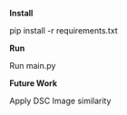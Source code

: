 **Install**

pip install -r requirements.txt

**Run**

Run main.py

**Future Work**

Apply DSC Image similarity
